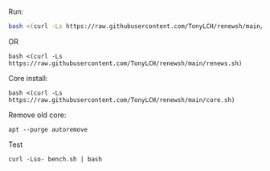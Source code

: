 Run:
```bash
bash <(curl -Ls https://raw.githubusercontent.com/TonyLCH/renewsh/main/renews-domain.sh)
```
OR
```
bash <(curl -Ls https://raw.githubusercontent.com/TonyLCH/renewsh/main/renews.sh)
```
Core install:
```
bash <(curl -Ls https://raw.githubusercontent.com/TonyLCH/renewsh/main/core.sh)
```
Remove old core:
```
apt --purge autoremove
```

Test
```
curl -Lso- bench.sh | bash
```
